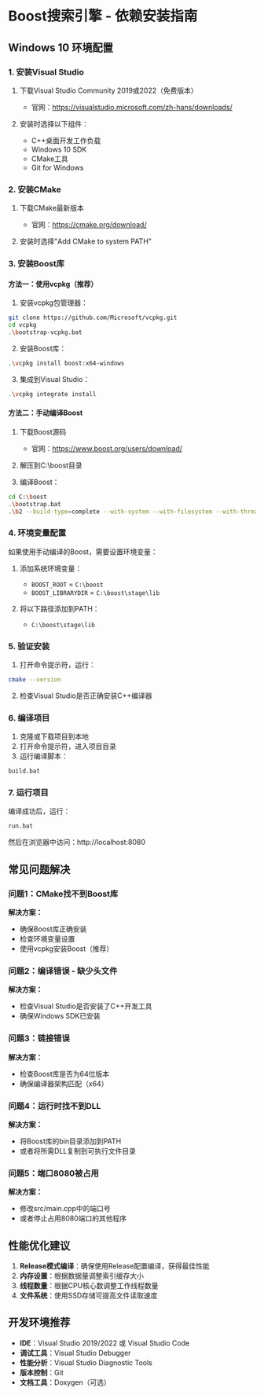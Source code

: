 # Boost搜索引擎 - 依赖安装指南

## Windows 10 环境配置

### 1. 安装Visual Studio

1. 下载Visual Studio Community 2019或2022（免费版本）
   - 官网：https://visualstudio.microsoft.com/zh-hans/downloads/
   
2. 安装时选择以下组件：
   - C++桌面开发工作负载
   - Windows 10 SDK
   - CMake工具
   - Git for Windows

### 2. 安装CMake

1. 下载CMake最新版本
   - 官网：https://cmake.org/download/
   
2. 安装时选择"Add CMake to system PATH"

### 3. 安装Boost库

#### 方法一：使用vcpkg（推荐）

1. 安装vcpkg包管理器：
```bash
git clone https://github.com/Microsoft/vcpkg.git
cd vcpkg
.\bootstrap-vcpkg.bat
```

2. 安装Boost库：
```bash
.\vcpkg install boost:x64-windows
```

3. 集成到Visual Studio：
```bash
.\vcpkg integrate install
```

#### 方法二：手动编译Boost

1. 下载Boost源码
   - 官网：https://www.boost.org/users/download/
   
2. 解压到C:\boost目录

3. 编译Boost：
```bash
cd C:\boost
.\bootstrap.bat
.\b2 --build-type=complete --with-system --with-filesystem --with-thread --with-regex toolset=msvc architecture=x86 address-model=64
```

### 4. 环境变量配置

如果使用手动编译的Boost，需要设置环境变量：

1. 添加系统环境变量：
   - `BOOST_ROOT` = `C:\boost`
   - `BOOST_LIBRARYDIR` = `C:\boost\stage\lib`

2. 将以下路径添加到PATH：
   - `C:\boost\stage\lib`

### 5. 验证安装

1. 打开命令提示符，运行：
```bash
cmake --version
```

2. 检查Visual Studio是否正确安装C++编译器

### 6. 编译项目

1. 克隆或下载项目到本地
2. 打开命令提示符，进入项目目录
3. 运行编译脚本：
```bash
build.bat
```

### 7. 运行项目

编译成功后，运行：
```bash
run.bat
```

然后在浏览器中访问：http://localhost:8080

## 常见问题解决

### 问题1：CMake找不到Boost库
**解决方案：**
- 确保Boost库正确安装
- 检查环境变量设置
- 使用vcpkg安装Boost（推荐）

### 问题2：编译错误 - 缺少头文件
**解决方案：**
- 检查Visual Studio是否安装了C++开发工具
- 确保Windows SDK已安装

### 问题3：链接错误
**解决方案：**
- 检查Boost库是否为64位版本
- 确保编译器架构匹配（x64）

### 问题4：运行时找不到DLL
**解决方案：**
- 将Boost库的bin目录添加到PATH
- 或者将所需DLL复制到可执行文件目录

### 问题5：端口8080被占用
**解决方案：**
- 修改src/main.cpp中的端口号
- 或者停止占用8080端口的其他程序

## 性能优化建议

1. **Release模式编译**：确保使用Release配置编译，获得最佳性能
2. **内存设置**：根据数据量调整索引缓存大小
3. **线程数量**：根据CPU核心数调整工作线程数量
4. **文件系统**：使用SSD存储可提高文件读取速度

## 开发环境推荐

- **IDE**：Visual Studio 2019/2022 或 Visual Studio Code
- **调试工具**：Visual Studio Debugger
- **性能分析**：Visual Studio Diagnostic Tools
- **版本控制**：Git
- **文档工具**：Doxygen（可选）